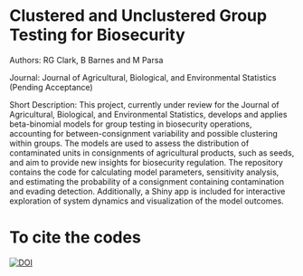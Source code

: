 # Clustered and Unclustered Group Testing for Biosecurity 
Authors: RG Clark, B Barnes and M Parsa

Journal: Journal of Agricultural, Biological, and Environmental Statistics (Pending Acceptance)

Short Description: This project, currently under review for the Journal of Agricultural, Biological, and Environmental Statistics, develops and applies beta-binomial models for group testing in biosecurity operations, accounting for between-consignment variability and possible clustering within groups. The models are used to assess the distribution of contaminated units in consignments of agricultural products, such as seeds, and aim to provide new insights for biosecurity regulation. The repository contains the code for calculating model parameters, sensitivity analysis, and estimating the probability of a consignment containing contamination and evading detection. Additionally, a Shiny app is included for interactive exploration of system dynamics and visualization of the model outcomes. 

# To cite the codes


[![DOI](https://zenodo.org/badge/DOI/10.5281/zenodo.7916796.svg)](https://doi.org/10.5281/zenodo.7916796)

